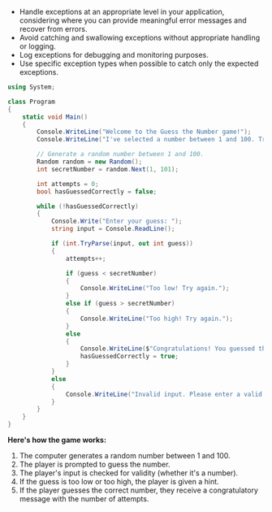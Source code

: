 - Handle exceptions at an appropriate level in your application, considering where you can provide meaningful error messages and recover from errors.
- Avoid catching and swallowing exceptions without appropriate handling or logging.
- Log exceptions for debugging and monitoring purposes.
- Use specific exception types when possible to catch only the expected exceptions.

```cs
using System;

class Program
{
    static void Main()
    {
        Console.WriteLine("Welcome to the Guess the Number game!");
        Console.WriteLine("I've selected a number between 1 and 100. Try to guess it.");

        // Generate a random number between 1 and 100.
        Random random = new Random();
        int secretNumber = random.Next(1, 101);

        int attempts = 0;
        bool hasGuessedCorrectly = false;

        while (!hasGuessedCorrectly)
        {
            Console.Write("Enter your guess: ");
            string input = Console.ReadLine();

            if (int.TryParse(input, out int guess))
            {
                attempts++;

                if (guess < secretNumber)
                {
                    Console.WriteLine("Too low! Try again.");
                }
                else if (guess > secretNumber)
                {
                    Console.WriteLine("Too high! Try again.");
                }
                else
                {
                    Console.WriteLine($"Congratulations! You guessed the number {secretNumber} correctly in {attempts} attempts.");
                    hasGuessedCorrectly = true;
                }
            }
            else
            {
                Console.WriteLine("Invalid input. Please enter a valid number.");
            }
        }
    }
}
```
**Here's how the game works:**

1. The computer generates a random number between 1 and 100.
2. The player is prompted to guess the number.
3. The player's input is checked for validity (whether it's a number).
4. If the guess is too low or too high, the player is given a hint.
5. If the player guesses the correct number, they receive a congratulatory message with the number of attempts.